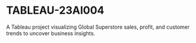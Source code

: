 # TABLEAU-23AI004
A Tableau project visualizing Global Superstore sales, profit, and customer trends to uncover business insights.
